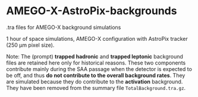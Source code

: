 # AMEGO-X-AstroPix-backgrounds
.tra files for AMEGO-X background simulations

1 hour of space simulations, AMEGO-X configuration with AstroPix tracker (250 μm pixel size).

Note: The (prompt) **trapped hadronic** and **trapped leptonic** background files are retained here only for historical reasons. These two components contribute mainly during the SAA passage when the detector is expected to be off, and thus **do not contribute to the overall background rates**. They are simulated because they do contribute to the **activation** background. They have been removed from the summary file `TotalBackground.tra.gz`. 

